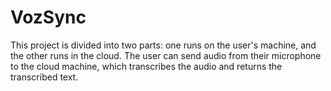# VozSync
This project is divided into two parts: one runs on the user's machine, and the other runs in the cloud. The user can send audio from their microphone to the cloud machine, which transcribes the audio and returns the transcribed text.
